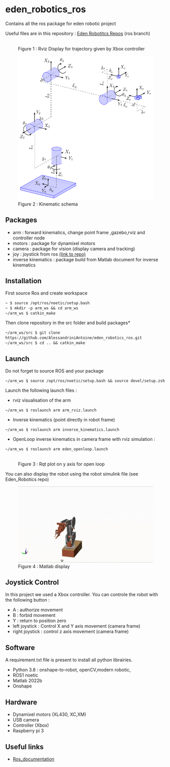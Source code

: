 # eden_robotics_ros

Contains all the ros package for eden robotic project

Useful files are in this repository : [Eden Robotitcs Repos](https://github.com/AlessandriniAntoine/Eden_Robotics.git) (ros branch)

<figure>
    <img src="./images/rviz.gif" alt=""width="500px">
    <figcaption>Figure 1 : Rviz Display for trajectory given by Xbox controller</figcaption>
</figure>

<figure>
    <img src="./images/kinematics_graph.png" alt=""width="500px">
    <figcaption>Figure 2 : Kinematic schema</figcaption>
</figure>

## Packages

- arm : forward kinematics, change point frame ,gazebo,rviz and controller node
- motors : package for dynamixel motors
- camera : package for vision (display camera and tracking)
- joy : joystick from ros [(link to repo)](https://github.com/ros-drivers/joystick_drivers.git)
- inverse kinematics : package build from Matlab document for inverse kinematics

## Installation

First source Ros and create workspace

```console
~ $ source /opt/ros/noetic/setup.bash
~ $ mkdir -p arm_ws && cd arm_ws
~/arm_ws $ catkin_make
```

Then clone repository in the src folder and build packages*

```console
~/arm_ws/src $ git clone https://github.com/AlessandriniAntoine/eden_robotics_ros.git
~/arm_ws/src $ cd .. && catkin_make
```

## Launch

Do not forget to source ROS and your package

```console
~/arm_ws $ source /opt/ros/noetic/setup.bash && source devel/setup.zsh
```

Launch the following launch files :

- rviz visualisation of the arm

```console
~/arm_ws $ roslaunch arm arm_rviz.launch
```

- Inverse kinematics (point directly in robot frame)
  
```console
~/arm_ws $ roslaunch arm inverse_kinematics.launch
```

- OpenLoop inverse kinematics in camera frame with rviz simulation :

```console
~/arm_ws $ roslaunch arm eden_openloop.launch
```

<figure>
    <img src="./images/rqt_plot_open_loop.gif" alt=""width="500px">
    <figcaption>Figure 3 : Rqt plot on y axis for open loop</figcaption>
</figure>

You can also display the robot using the robot simulink file (see Eden_Robotics repo)

<figure>
    <img src="./images/matlab.gif" alt=""width="500px">
    <figcaption>Figure 4 : Matlab display</figcaption>
</figure>

## Joystick Control

In this project we used a Xbox controller. You can controle the robot with the following button :

- A : authorize movement
- B : forbid movement
- Y : return to position zero
- left joystick : Control X and Y axis movement (camera frame)
- right joystick : control z axis movement (camera frame)

## Software

A requirement.txt file is present to install all python librairies.

- Python 3.8 : onshape-to-robot, openCV,modern robotic,
- ROS1 noetic
- Matlab 2022b
- Onshape

## Hardware

- Dynamixel motors (XL430, XC,XM)
- USB camera
- Controller (Xbox)
- Raspberry pi 3

## Useful links

- [Ros_documentation](http://wiki.ros.org/)
